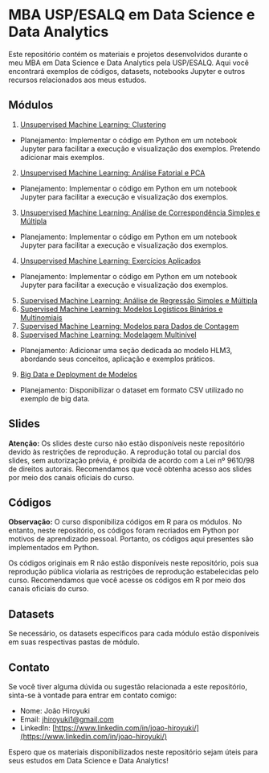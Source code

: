 # MBA USP/ESALQ em Data Science e Data Analytics

Este repositório contém os materiais e projetos desenvolvidos durante o meu MBA em Data Science e Data Analytics pela USP/ESALQ. Aqui você encontrará exemplos de códigos, datasets, notebooks Jupyter e outros recursos relacionados aos meus estudos.

## Módulos

1. [Unsupervised Machine Learning: Clustering](./01_Unsupervised_ML_Clustering)
- Planejamento: Implementar o código em Python em um notebook Jupyter para facilitar a execução e visualização dos exemplos. Pretendo adicionar mais exemplos.
2. [Unsupervised Machine Learning: Análise Fatorial e PCA](./02_Unsupervised_ML_Fatorial_PCA)
- Planejamento: Implementar o código em Python em um notebook Jupyter para facilitar a execução e visualização dos exemplos.
3. [Unsupervised Machine Learning: Análise de Correspondência Simples e Múltipla](./03_Unsupervised_ML_Anacor_MCA)
- Planejamento: Implementar o código em Python em um notebook Jupyter para facilitar a execução e visualização dos exemplos.
4. [Unsupervised Machine Learning: Exercícios Aplicados](./04_Unsupervised_ML_Examples)
- Planejamento: Implementar o código em Python em um notebook Jupyter para facilitar a execução e visualização dos exemplos.
5. [Supervised Machine Learning: Análise de Regressão Simples e Múltipla](./05_Supervised_ML_Linear)
6. [Supervised Machine Learning: Modelos Logísticos Binários e Multinomiais](./06_Supervised_ML_Logistic)
7. [Supervised Machine Learning: Modelos para Dados de Contagem](./07_Supervised_ML_Count_Data)
8. [Supervised Machine Learning: Modelagem Multinível ](./08_Supervised_ML_Multilevel)
- Planejamento: Adicionar uma seção dedicada ao modelo HLM3, abordando seus conceitos, aplicação e exemplos práticos.
9. [Big Data e Deployment de Modelos](./09_Big_Data_Deployment)
- Planejamento: Disponibilizar o dataset em formato CSV utilizado no exemplo de big data.


## Slides

**Atenção:** Os slides deste curso não estão disponíveis neste repositório devido às restrições de reprodução. A reprodução total ou parcial dos slides, sem autorização prévia, é proibida de acordo com a Lei nº 9610/98 de direitos autorais. Recomendamos que você obtenha acesso aos slides por meio dos canais oficiais do curso.

## Códigos

**Observação:** O curso disponibiliza códigos em R para os módulos. No entanto, neste repositório, os códigos foram recriados em Python por motivos de aprendizado pessoal. Portanto, os códigos aqui presentes são implementados em Python.

Os códigos originais em R não estão disponíveis neste repositório, pois sua reprodução pública violaria as restrições de reprodução estabelecidas pelo curso. Recomendamos que você acesse os códigos em R por meio dos canais oficiais do curso.

## Datasets

Se necessário, os datasets específicos para cada módulo estão disponíveis em suas respectivas pastas de módulo.



## Contato

Se você tiver alguma dúvida ou sugestão relacionada a este repositório, sinta-se à vontade para entrar em contato comigo:

- Nome: João Hiroyuki
- Email: jhiroyuki1@gmail.com
- LinkedIn: [https://www.linkedin.com/in/joao-hiroyuki/](https://www.linkedin.com/in/joao-hiroyuki/)

Espero que os materiais disponibilizados neste repositório sejam úteis para seus estudos em Data Science e Data Analytics!